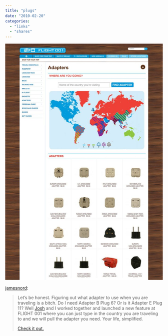 ```yaml
---
title: "plugs"
date: "2010-02-20"
categories: 
  - "links"
  - "shares"
---
```


![](images/tumblr_kwytgfxD581qz6fvao1_1280-682x1024.jpg)

[jamesnord](http://www.jamesnord.com/post/358062019/lets-be-honest-figuring-out-what-adapter-to-use):

> Let’s be honest. Figuring out what adapter to use when you are traveling is a bitch. Do I need Adapter B Plug 6? Or is it Adapter E Plug 11? Well [Josh](http://mynameisjosh.com) and I worked together and launched a new feature at FLIGHT 001 where you can just type in the country you are traveling to and we will pull the adapter you need. Your life, simplified.
> 
> [Check it out.](http://www.flight001.com/shop-for-your-trip/gadgets/adapters.html)
